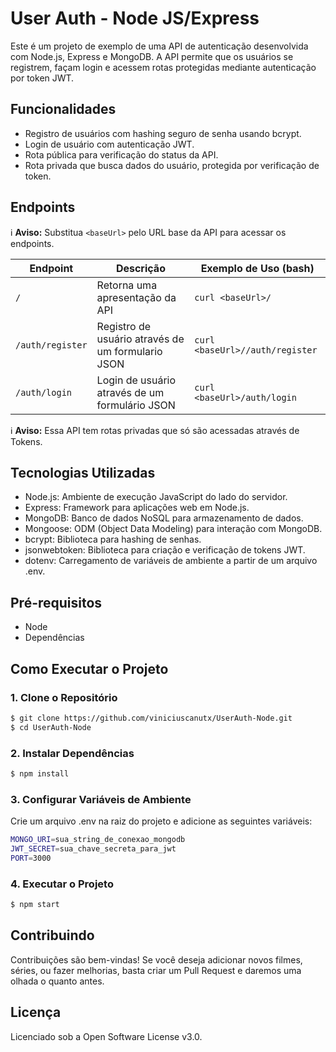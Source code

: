 # User Auth - Node JS/Express

Este é um projeto de exemplo de uma API de autenticação desenvolvida com Node.js, Express e MongoDB. A API permite que os usuários se registrem, façam login e acessem rotas protegidas mediante autenticação por token JWT.

## Funcionalidades

- Registro de usuários com hashing seguro de senha usando bcrypt.
- Login de usuário com autenticação JWT.
- Rota pública para verificação do status da API.
- Rota privada que busca dados do usuário, protegida por verificação de token.

## Endpoints

:information_source: **Aviso:** Substitua `<baseUrl>` pelo URL base da API para acessar os endpoints.

| Endpoint | Descrição | Exemplo de Uso (bash) |
|----------|-----------|-----------------------|
| `/` | Retorna uma apresentação da API | `curl <baseUrl>/` |
| `/auth/register` | Registro de usuário através de um formulario JSON | `curl <baseUrl>//auth/register` |
| `/auth/login` | Login de usuário através de um formulário JSON | `curl <baseUrl>/auth/login` |

:information_source: **Aviso:** Essa API tem rotas privadas que só são acessadas através de Tokens.

## Tecnologias Utilizadas

- Node.js: Ambiente de execução JavaScript do lado do servidor.
- Express: Framework para aplicações web em Node.js.
- MongoDB: Banco de dados NoSQL para armazenamento de dados.
- Mongoose: ODM (Object Data Modeling) para interação com MongoDB.
- bcrypt: Biblioteca para hashing de senhas.
- jsonwebtoken: Biblioteca para criação e verificação de tokens JWT.
- dotenv: Carregamento de variáveis de ambiente a partir de um arquivo .env.

## Pré-requisitos

- Node
- Dependências

## Como Executar o Projeto

### 1. Clone o Repositório

```bash
$ git clone https://github.com/viniciuscanutx/UserAuth-Node.git
$ cd UserAuth-Node
```

### 2. Instalar Dependências

```bash
$ npm install
```

### 3. Configurar Variáveis de Ambiente

Crie um arquivo .env na raiz do projeto e adicione as seguintes variáveis:

```bash
MONGO_URI=sua_string_de_conexao_mongodb
JWT_SECRET=sua_chave_secreta_para_jwt
PORT=3000
```

### 4. Executar o Projeto

```bash
$ npm start
```

## Contribuindo

Contribuições são bem-vindas! Se você deseja adicionar novos filmes, séries, ou fazer melhorias, basta criar um Pull Request e daremos uma olhada o quanto antes.

## Licença
Licenciado sob a Open Software License v3.0.

